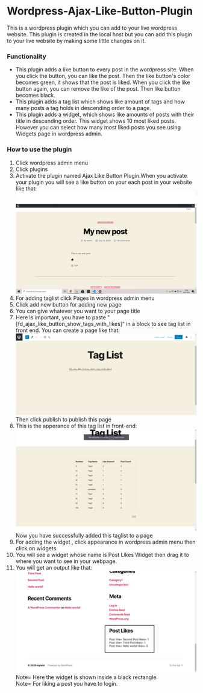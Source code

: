 # Wordpress-Ajax-Like-Button-Plugin
This is a wordpress plugin which you can add  to your live wordpress website. This plugin is created in the local host but you can add this plugin to your live website by making some little changes on it.<br>
### Functionality <br>
* This plugin adds a like button to every post in the wordpress site. When you click the button, you can like the post. Then the like button's color becomes green, it shows that the post is liked. When you click the like button again, you can remove the like of the post. Then like button becomes black.
* This plugin adds a tag list which shows like amount  of tags and how many posts a tag holds in descending order to a page.
* This plugin adds a widget, which shows like amounts of posts with their title in descending order. This widget shows 10 most liked posts. However you can select how many most
 liked posts you see using Widgets page in wordpress admin.
### How to use the plugin
1) Click wordpress admin menu
2) Click plugins 
3) Activate the plugin named Ajax Like Button Plugin.When you activate your plugin you will see a like button on your each post in your website like that:
<img src="images/Ekran Görüntüsü (7).png"> <br>
4) For adding taglist click Pages in wordpress admin menu
5) Click add new button for adding new page 
6) You can give whatever you want to your page title <br>
7) Here is important, you have to paste "[fd_ajax_like_button_show_tags_with_likes]" in a block to see tag list in front end. You can create a page like that: <br>
<img src="images/Ekran Görüntüsü (12).png"> <br>
Then click publish to publish this page
8) This is the apperance of this tag list in front-end:
<img src="images/Ekran Görüntüsü (10).png"> <br>
Now you have successfully added this taglist to a page
9) For adding the widget , click appearance in wordpress admin menu then click on widgets.
 10) You will see a widget whose name is Post Likes Widget then drag it to where you want to see in your webpage.
 11) You will get an output like that: <br>
<img src="images/Ekran Görüntüsü (11).png"> <br>
Note= Here the widget is shown inside a black rectangle.<br>
Note= For liking a post you have to login. 

